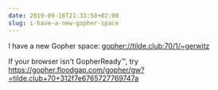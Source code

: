 ```yaml
---
date: 2019-09-16T21:33:58+02:00
slug: i-have-a-new-gopher-space
---
```

I have a new Gopher space: [gopher://tilde.club:70/1/~gerwitz](gopher://tilde.club:70/1/~gerwitz)

If your browser isn't GopherReady™, try https://gopher.floodgap.com/gopher/gw?=tilde.club+70+312f7e6765727769747a
